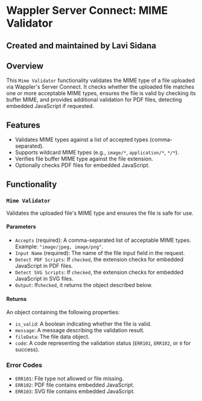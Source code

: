 # Wappler Server Connect: MIME Validator

## Created and maintained by Lavi Sidana

## Overview

This `Mime Validator` functionality validates the MIME type of a file uploaded via Wappler's Server Connect. It checks whether the uploaded file matches one or more acceptable MIME types, ensures the file is valid by checking its buffer MIME, and provides additional validation for PDF files, detecting embedded JavaScript if requested.

## Features

- Validates MIME types against a list of accepted types (comma-separated).
- Supports wildcard MIME types (e.g., `image/*`, `application/*`, `*/*`).
- Verifies file buffer MIME type against the file extension.
- Optionally checks PDF files for embedded JavaScript.

## Functionality

### `Mime Validator`

Validates the uploaded file's MIME type and ensures the file is safe for use.

#### Parameters
  - `Accepts` (required): A comma-separated list of acceptable MIME types. Example: `"image/jpeg, image/png"`.
  - `Input Name` (required): The name of the file input field in the request.
  - `Detect PDF Scripts`: If `checked`, the extension checks for embedded JavaScript in PDF files.
  - `Detect SVG Scripts`: If `checked`, the extension checks for embedded JavaScript in SVG files.
  - `Output`: If`checked`, it returns the object described below.

#### Returns

An object containing the following properties:
- `is_valid`: A boolean indicating whether the file is valid.
- `message`: A message describing the validation result.
- `fileData`: The file data object.
- `code`: A code representing the validation status (`ERR101`, `ERR102`, or `0` for success).

### Error Codes

- `ERR101`: File type not allowed or file missing.
- `ERR102`: PDF file contains embedded JavaScript.
- `ERR103`: SVG file contains embedded JavaScript.


